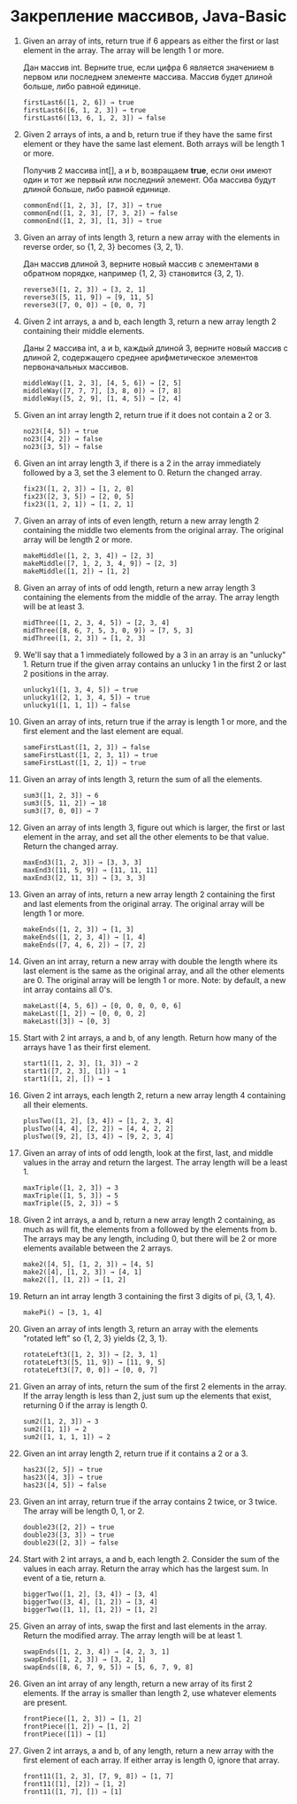 # Закрепление массивов, Java-Basic

1. Given an array of ints, return true if 6 appears as either the first or last element in the array. The array will be length 1 or more.
    
    Дан массив int. Верните true, если цифра 6
     является значением в первом или последнем элементе массива. Массив будет длиной больше, либо равной единице.
    ```
    firstLast6([1, 2, 6]) → true
    firstLast6([6, 1, 2, 3]) → true
    firstLast6([13, 6, 1, 2, 3]) → false
    ```
2. Given 2 arrays of ints, a and b, return true if they have the same first element or they have the same last element. Both arrays will be length 1 or more.

    Получив 2 массива int[], a и b, возвращаем **true**, если они имеют один и тот же первый или последний элемент. Оба массива будут длиной больше, либо равной единице.
    ```
    commonEnd([1, 2, 3], [7, 3]) → true
    commonEnd([1, 2, 3], [7, 3, 2]) → false
    commonEnd([1, 2, 3], [1, 3]) → true
    ```
3. Given an array of ints length 3, return a new array with the elements in reverse order, so {1, 2, 3} becomes {3, 2, 1}.

    Дан массив длиной 3, верните новый массив с элементами в обратном порядке, например {1, 2, 3} становится {3, 2, 1}.
    ```
    reverse3([1, 2, 3]) → [3, 2, 1]
    reverse3([5, 11, 9]) → [9, 11, 5]
    reverse3([7, 0, 0]) → [0, 0, 7]
    ```
4. Given 2 int arrays, a and b, each length 3, return a new array length 2 containing their middle elements.

    Даны 2 массива int, a и b, каждый длиной 3, верните новый массив с длиной 2, содержащего среднее арифметическое элементов первоначальных массивов.
    ``` 
    middleWay([1, 2, 3], [4, 5, 6]) → [2, 5]
    middleWay([7, 7, 7], [3, 8, 0]) → [7, 8]
    middleWay([5, 2, 9], [1, 4, 5]) → [2, 4]
    ```
5. Given an int array length 2, return true if it does not contain a 2 or 3.
    ```
    no23([4, 5]) → true
    no23([4, 2]) → false
    no23([3, 5]) → false
    ```
6. Given an int array length 3, if there is a 2 in the array immediately followed by a 3, set the 3 element to 0. Return the changed array.
    ```
    fix23([1, 2, 3]) → [1, 2, 0]
    fix23([2, 3, 5]) → [2, 0, 5]
    fix23([1, 2, 1]) → [1, 2, 1]
    ```
7. Given an array of ints of even length, return a new array length 2 containing the middle two elements from the original array. The original array will be length 2 or more.
    ```
    makeMiddle([1, 2, 3, 4]) → [2, 3]
    makeMiddle([7, 1, 2, 3, 4, 9]) → [2, 3]
    makeMiddle([1, 2]) → [1, 2]
    ```
8. Given an array of ints of odd length, return a new array length 3 containing the elements from the middle of the array. The array length will be at least 3.
    ```
    midThree([1, 2, 3, 4, 5]) → [2, 3, 4]
    midThree([8, 6, 7, 5, 3, 0, 9]) → [7, 5, 3]
    midThree([1, 2, 3]) → [1, 2, 3]
    ```
9. We'll say that a 1 immediately followed by a 3 in an array is an "unlucky" 1. Return true if the given array contains an unlucky 1 in the first 2 or last 2 positions in the array.
    ```
    unlucky1([1, 3, 4, 5]) → true
    unlucky1([2, 1, 3, 4, 5]) → true
    unlucky1([1, 1, 1]) → false
    ```
10. Given an array of ints, return true if the array is length 1 or more, and the first element and the last element are equal.
    ```    
    sameFirstLast([1, 2, 3]) → false
    sameFirstLast([1, 2, 3, 1]) → true
    sameFirstLast([1, 2, 1]) → true
    ```
11. Given an array of ints length 3, return the sum of all the elements.
    ```
    sum3([1, 2, 3]) → 6
    sum3([5, 11, 2]) → 18
    sum3([7, 0, 0]) → 7
    ``` 
12. Given an array of ints length 3, figure out which is larger, the first or last element in the array, and set all the other elements to be that value. Return the changed array.
    ```
    maxEnd3([1, 2, 3]) → [3, 3, 3]
    maxEnd3([11, 5, 9]) → [11, 11, 11]
    maxEnd3([2, 11, 3]) → [3, 3, 3]
    ```
13. Given an array of ints, return a new array length 2 containing the first and last elements from the original array. The original array will be length 1 or more.
    ```
    makeEnds([1, 2, 3]) → [1, 3]
    makeEnds([1, 2, 3, 4]) → [1, 4]
    makeEnds([7, 4, 6, 2]) → [7, 2]
    ```
14. Given an int array, return a new array with double the length where its last element is the same as the original array, and all the other elements are 0. The original array will be length 1 or more. Note: by default, a new int array contains all 0's.
    ```
    makeLast([4, 5, 6]) → [0, 0, 0, 0, 0, 6]
    makeLast([1, 2]) → [0, 0, 0, 2]
    makeLast([3]) → [0, 3]
    ```
15. Start with 2 int arrays, a and b, of any length. Return how many of the arrays have 1 as their first element.
    ```
    start1([1, 2, 3], [1, 3]) → 2
    start1([7, 2, 3], [1]) → 1
    start1([1, 2], []) → 1
    ```
16. Given 2 int arrays, each length 2, return a new array length 4 containing all their elements.
    ```
    plusTwo([1, 2], [3, 4]) → [1, 2, 3, 4]
    plusTwo([4, 4], [2, 2]) → [4, 4, 2, 2]
    plusTwo([9, 2], [3, 4]) → [9, 2, 3, 4]
    ```
17. Given an array of ints of odd length, look at the first, last, and middle values in the array and return the largest. The array length will be a least 1.
    ```    
    maxTriple([1, 2, 3]) → 3
    maxTriple([1, 5, 3]) → 5
    maxTriple([5, 2, 3]) → 5
    ```
18. Given 2 int arrays, a and b, return a new array length 2 containing, as much as will fit, the elements from a followed by the elements from b. The arrays may be any length, including 0, but there will be 2 or more elements available between the 2 arrays.
    ```
    make2([4, 5], [1, 2, 3]) → [4, 5]
    make2([4], [1, 2, 3]) → [4, 1]
    make2([], [1, 2]) → [1, 2]
    ```
19. Return an int array length 3 containing the first 3 digits of pi, {3, 1, 4}.
    ```   
    makePi() → [3, 1, 4]
    ```
20. Given an array of ints length 3, return an array with the elements "rotated left" so {1, 2, 3} yields {2, 3, 1}.
    ```
    rotateLeft3([1, 2, 3]) → [2, 3, 1]
    rotateLeft3([5, 11, 9]) → [11, 9, 5]
    rotateLeft3([7, 0, 0]) → [0, 0, 7]
    ```
21. Given an array of ints, return the sum of the first 2 elements in the array. If the array length is less than 2, just sum up the elements that exist, returning 0 if the array is length 0.
    ```
    sum2([1, 2, 3]) → 3
    sum2([1, 1]) → 2
    sum2([1, 1, 1, 1]) → 2
    ```
22. Given an int array length 2, return true if it contains a 2 or a 3.
    ```
    has23([2, 5]) → true
    has23([4, 3]) → true
    has23([4, 5]) → false
    ```
23. Given an int array, return true if the array contains 2 twice, or 3 twice. The array will be length 0, 1, or 2.
    ```
    double23([2, 2]) → true
    double23([3, 3]) → true
    double23([2, 3]) → false
    ```
24. Start with 2 int arrays, a and b, each length 2. Consider the sum of the values in each array. Return the array which has the largest sum. In event of a tie, return a.
    ```
    biggerTwo([1, 2], [3, 4]) → [3, 4]
    biggerTwo([3, 4], [1, 2]) → [3, 4]
    biggerTwo([1, 1], [1, 2]) → [1, 2]
    ```
25. Given an array of ints, swap the first and last elements in the array. Return the modified array. The array length will be at least 1.
    ```
    swapEnds([1, 2, 3, 4]) → [4, 2, 3, 1]
    swapEnds([1, 2, 3]) → [3, 2, 1]
    swapEnds([8, 6, 7, 9, 5]) → [5, 6, 7, 9, 8]
    ```
26. Given an int array of any length, return a new array of its first 2 elements. If the array is smaller than length 2, use whatever elements are present.
    ```
    frontPiece([1, 2, 3]) → [1, 2]
    frontPiece([1, 2]) → [1, 2]
    frontPiece([1]) → [1]
    ```
27. Given 2 int arrays, a and b, of any length, return a new array with the first element of each array. If either array is length 0, ignore that
 array.
    ```
    front11([1, 2, 3], [7, 9, 8]) → [1, 7]
    front11([1], [2]) → [1, 2]
    front11([1, 7], []) → [1]
    ```
